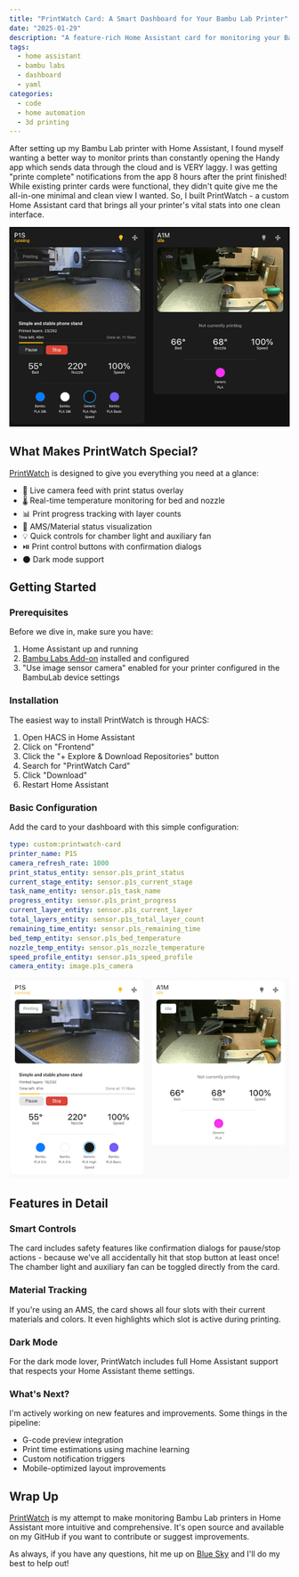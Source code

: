 ```yaml
---
title: "PrintWatch Card: A Smart Dashboard for Your Bambu Lab Printer"
date: "2025-01-29"
description: "A feature-rich Home Assistant card for monitoring your Bambu Lab printer with real-time updates, temperature monitoring, and material tracking"
tags:
  - home assistant
  - bambu labs
  - dashboard
  - yaml
categories:
  - code
  - home automation
  - 3d printing
---
```


After setting up my Bambu Lab printer with Home Assistant, I found myself wanting a better way to monitor prints than constantly opening the Handy app which sends data through the cloud and is VERY laggy. I was getting "printe complete" notifications from the app 8 hours after the print finished! While existing printer cards were functional, they didn't quite give me the all-in-one minimal and clean view I wanted. So, I built PrintWatch - a custom Home Assistant card that brings all your printer's vital stats into one clean interface.

![PrintWatch Card Screenshot](../images/dark-mode-min.png)

## What Makes PrintWatch Special?

[PrintWatch](https://github.com/drkpxl/printwatch-card) is designed to give you everything you need at a glance:

- 🎥 Live camera feed with print status overlay
- 🌡️ Real-time temperature monitoring for bed and nozzle
- 📊 Print progress tracking with layer counts
- 🎨 AMS/Material status visualization
- 💡 Quick controls for chamber light and auxiliary fan
- ⏯️ Print control buttons with confirmation dialogs
- 🌑 Dark mode support

## Getting Started

### Prerequisites

Before we dive in, make sure you have:

1. Home Assistant up and running
2. [Bambu Labs Add-on](https://github.com/greghesp/ha-bambulab) installed and configured
3. "Use image sensor camera" enabled for your printer configured in the BambuLab device settings

### Installation

The easiest way to install PrintWatch is through HACS:

1. Open HACS in Home Assistant
2. Click on "Frontend"
3. Click the "+ Explore & Download Repositories" button
4. Search for "PrintWatch Card"
5. Click "Download"
6. Restart Home Assistant

### Basic Configuration

Add the card to your dashboard with this simple configuration:

```yaml
type: custom:printwatch-card
printer_name: P1S
camera_refresh_rate: 1000
print_status_entity: sensor.p1s_print_status
current_stage_entity: sensor.p1s_current_stage
task_name_entity: sensor.p1s_task_name
progress_entity: sensor.p1s_print_progress
current_layer_entity: sensor.p1s_current_layer
total_layers_entity: sensor.p1s_total_layer_count
remaining_time_entity: sensor.p1s_remaining_time
bed_temp_entity: sensor.p1s_bed_temperature
nozzle_temp_entity: sensor.p1s_nozzle_temperature
speed_profile_entity: sensor.p1s_speed_profile
camera_entity: image.p1s_camera
```

![PrintWatch Card Screenshot](../images/light-mode-min.png)

## Features in Detail

### Smart Controls

The card includes safety features like confirmation dialogs for pause/stop actions - because we've all accidentally hit that stop button at least once! The chamber light and auxiliary fan can be toggled directly from the card.

### Material Tracking

If you're using an AMS, the card shows all four slots with their current materials and colors. It even highlights which slot is active during printing.

### Dark Mode

For the dark mode lover, PrintWatch includes full Home Assistant support that respects your Home Assistant theme settings.

### What's Next?

I'm actively working on new features and improvements. Some things in the pipeline:

- G-code preview integration
- Print time estimations using machine learning
- Custom notification triggers
- Mobile-optimized layout improvements

## Wrap Up

[PrintWatch](https://github.com/drkpxl/printwatch-card) is my attempt to make monitoring Bambu Lab printers in Home Assistant more intuitive and comprehensive. It's open source and available on my GitHub if you want to contribute or suggest improvements.

As always, if you have any questions, hit me up on [Blue Sky](https://bsky.app/profile/drkpxl.com) and I'll do my best to help out!
